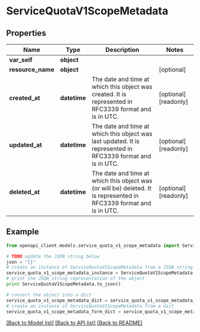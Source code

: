# ServiceQuotaV1ScopeMetadata


## Properties
Name | Type | Description | Notes
------------ | ------------- | ------------- | -------------
**var_self** | **object** |  | 
**resource_name** | **object** |  | [optional] 
**created_at** | **datetime** | The date and time at which this object was created. It is represented in RFC3339 format and is in UTC. | [optional] [readonly] 
**updated_at** | **datetime** | The date and time at which this object was last updated. It is represented in RFC3339 format and is in UTC. | [optional] [readonly] 
**deleted_at** | **datetime** | The date and time at which this object was (or will be) deleted. It is represented in RFC3339 format and is in UTC. | [optional] [readonly] 

## Example

```python
from openapi_client.models.service_quota_v1_scope_metadata import ServiceQuotaV1ScopeMetadata

# TODO update the JSON string below
json = "{}"
# create an instance of ServiceQuotaV1ScopeMetadata from a JSON string
service_quota_v1_scope_metadata_instance = ServiceQuotaV1ScopeMetadata.from_json(json)
# print the JSON string representation of the object
print ServiceQuotaV1ScopeMetadata.to_json()

# convert the object into a dict
service_quota_v1_scope_metadata_dict = service_quota_v1_scope_metadata_instance.to_dict()
# create an instance of ServiceQuotaV1ScopeMetadata from a dict
service_quota_v1_scope_metadata_form_dict = service_quota_v1_scope_metadata.from_dict(service_quota_v1_scope_metadata_dict)
```
[[Back to Model list]](../ccloud/README.md#documentation-for-models) [[Back to API list]](../ccloud/README.md#documentation-for-api-endpoints) [[Back to README]](../ccloud/README.md)


